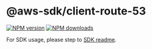 # @aws-sdk/client-route-53

[![NPM version](https://img.shields.io/npm/v/@aws-sdk/client-route-53/rc.svg)](https://www.npmjs.com/package/@aws-sdk/client-route-53)
[![NPM downloads](https://img.shields.io/npm/dm/@aws-sdk/client-route-53.svg)](https://www.npmjs.com/package/@aws-sdk/client-route-53)

For SDK usage, please step to [SDK readme](https://github.com/aws/aws-sdk-js-v3).
